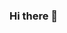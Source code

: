 ### Hi there 👋

<!--
**Rehasree/Rehasree** is a ✨ _special_ ✨ repository because its `README.md` (this file) appears on your GitHub profile.

Here are some ideas to get you started:
<h1 text-align="center">Reha</h1>
- 🎓 I’m an Undergrad at IIIT Dharwad with a major in Computer Science 
- 👩💻 I’m a frontend Developer and an AI enthusiasist(Major interest:DL)
- 📫 How to reach me: ...rehasreekoneru@gmail.com
-->
